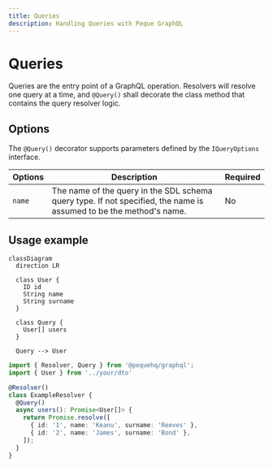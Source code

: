 ```yaml
---
title: Queries
description: Handling Queries with Peque GraphQL
---
```


# Queries

Queries are the entry point of a GraphQL operation. Resolvers will resolve one query at a time, and `@Query()`
shall decorate the class method that contains the query resolver logic.

## Options

The `@Query()` decorator supports parameters defined by the `IQueryOptions` interface.

| Options  | Description                                                                                                        | Required |
|----------|--------------------------------------------------------------------------------------------------------------------|----------|
| `name`   | The name of the query in the SDL schema query type. If not specified, the name is assumed to be the method's name. | No       |

## Usage example

```mermaid
classDiagram
  direction LR
  
  class User {
    ID id
    String name
    String surname
  }
  
  class Query {
    User[] users
  }
  
  Query --> User
```

```typescript
import { Resolver, Query } from '@pequehq/graphql';
import { User } from '../your/dto'

@Resolver()
class ExampleResolver {
  @Query()
  async users(): Promise<User[]> {
    return Promise.resolve([
      { id: '1', name: 'Keanu', surname: 'Reeves' },
      { id: '2', name: 'James', surname: 'Bond' },
    ]);
  }
}
```
